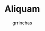 ---
title: "Aliquam"
github: https://github.com/grrinchas/aliquam
demo: https://grrinchas.github.io/
author: grrinchas
draft: true
ssg:
  - Jekyll
cms:
  - No Cms
---